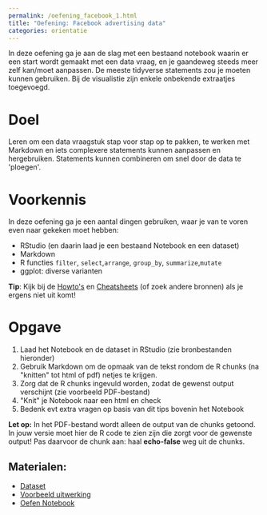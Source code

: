 ```yaml
---
permalink: /oefening_facebook_1.html
title: "Oefening: Facebook advertising data"
categories: orientatie
---
```


In deze oefening ga je aan de slag met een bestaand notebook waarin er een start wordt gemaakt met een data vraag, en je gaandeweg steeds meer zelf kan/moet aanpassen. De meeste tidyverse statements zou je moeten kunnen gebruiken. Bij de visualistie zijn enkele onbekende extraatjes toegevoegd.

# Doel
Leren om een data vraagstuk stap voor stap op te pakken, te werken met Markdown en iets complexere statements kunnen aanpassen en hergebruiken. Statements kunnen combineren om snel door de data te 'ploegen'.

# Voorkennis
In deze oefening ga je een aantal dingen gebruiken, waar je van te voren even naar gekeken moet hebben:
- RStudio (en daarin laad je een bestaand Notebook en een dataset)
- Markdown
- R functies `filter`, `select`,`arrange`, `group_by`, `summarize`,`mutate`
- ggplot: diverse varianten

**Tip**: Kijk bij de [Howto's](index_howtos) en [Cheatsheets](index_cheetsheets) (of zoek andere bronnen) als je ergens niet uit komt!

# Opgave
1. Laad het Notebook en de dataset in RStudio (zie bronbestanden hieronder)
2. Gebruik Markdown om de opmaak van de tekst rondom de R chunks (na "knitten" tot html of pdf) netjes te krijgen.
3. Zorg dat de R chunks ingevuld worden, zodat de gewenst output verschijnt (zie voorbeeld PDF-bestand)
4. "Knit" je Notebook naar een html en check
5. Bedenk evt extra vragen op basis van dit tips bovenin het Notebook

**Let op:** In het PDF-bestand wordt alleen de output van de chunks getoond. In jouw versie moet hier de R code te zien zijn die zorgt voor de gewenste output! Pas daarvoor de chunk aan: haal **echo-false** weg uit de chunks.

## Materialen:
- [Dataset](/assets/file/KAG_conversion_data.csv)
- [Voorbeeld uitwerking](/assets/file/Oefening_FBAnalysis_1_studs.pdf)
- [Oefen Notebook](/assets/file/Oefening_FBAnalysis_1_studs.Rmd)

